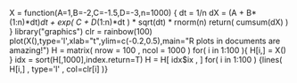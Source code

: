 X = function(A=1,B=-2,C=-1.5,D=-3,n=1000)
{
  dt = 1/n
  dX = (A + B*(1:n)*dt)*dt + exp( C + D*(1:n)*dt ) * sqrt(dt) * rnorm(n)
  return( cumsum(dX) )
}
library("graphics")
clr = rainbow(100)
plot(X(),type='l',xlab="t",ylim=c(-0.2,0.5),main="R plots in documents are amazing!")
H = matrix( nrow = 100 , ncol = 1000 )
for( i in 1:100 ){ H[i,] = X() }
idx = sort(H[,1000],index.return=T)
H = H[ idx$ix , ]
for( i in 1:100 )
  {lines( H[i,] , type='l' , col=clr[i] )}